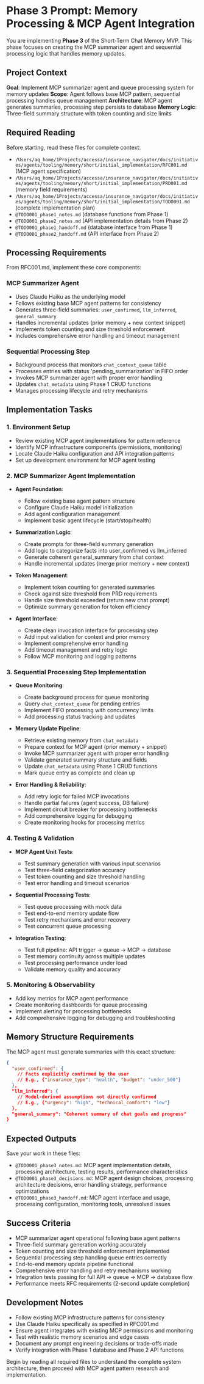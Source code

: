 # Phase 3 Prompt: Memory Processing & MCP Agent Integration

You are implementing **Phase 3** of the Short-Term Chat Memory MVP. This phase focuses on creating the MCP summarizer agent and sequential processing logic that handles memory updates.

## Project Context

**Goal**: Implement MCP summarizer agent and queue processing system for memory updates
**Scope**: Agent follows base MCP pattern, sequential processing handles queue management
**Architecture**: MCP agent generates summaries, processing step persists to database
**Memory Logic**: Three-field summary structure with token counting and size limits

## Required Reading

Before starting, read these files for complete context:
- `/Users/aq_home/1Projects/accessa/insurance_navigator/docs/initiatives/agents/tooling/memory/short/initial_implementation/RFC001.md` (MCP agent specification)
- `/Users/aq_home/1Projects/accessa/insurance_navigator/docs/initiatives/agents/tooling/memory/short/initial_implementation/PRD001.md` (memory field requirements)
- `/Users/aq_home/1Projects/accessa/insurance_navigator/docs/initiatives/agents/tooling/memory/short/initial_implementation/TODO001.md` (complete implementation plan)
- `@TODO001_phase1_notes.md` (database functions from Phase 1)
- `@TODO001_phase2_notes.md` (API implementation details from Phase 2)
- `@TODO001_phase1_handoff.md` (database interface from Phase 1)
- `@TODO001_phase2_handoff.md` (API interface from Phase 2)

## Processing Requirements

From RFC001.md, implement these core components:

### MCP Summarizer Agent
- Uses Claude Haiku as the underlying model
- Follows existing base MCP agent patterns for consistency
- Generates three-field summaries: `user_confirmed`, `llm_inferred`, `general_summary`
- Handles incremental updates (prior memory + new context snippet)
- Implements token counting and size threshold enforcement
- Includes comprehensive error handling and timeout management

### Sequential Processing Step
- Background process that monitors `chat_context_queue` table
- Processes entries with status 'pending_summarization' in FIFO order
- Invokes MCP summarizer agent with proper error handling
- Updates `chat_metadata` using Phase 1 CRUD functions
- Manages processing lifecycle and retry mechanisms

## Implementation Tasks

### 1. Environment Setup
- Review existing MCP agent implementations for pattern reference
- Identify MCP infrastructure components (permissions, monitoring)
- Locate Claude Haiku configuration and API integration patterns
- Set up development environment for MCP agent testing

### 2. MCP Summarizer Agent Implementation
- **Agent Foundation**: 
  - Follow existing base agent pattern structure
  - Configure Claude Haiku model initialization
  - Add agent configuration management
  - Implement basic agent lifecycle (start/stop/health)

- **Summarization Logic**:
  - Create prompts for three-field summary generation
  - Add logic to categorize facts into user_confirmed vs llm_inferred
  - Generate coherent general_summary from chat context
  - Handle incremental updates (merge prior memory + new context)

- **Token Management**:
  - Implement token counting for generated summaries
  - Check against size threshold from PRD requirements
  - Handle size threshold exceeded (return new chat prompt)
  - Optimize summary generation for token efficiency

- **Agent Interface**:
  - Create clean invocation interface for processing step
  - Add input validation for context and prior memory
  - Implement comprehensive error handling
  - Add timeout management and retry logic
  - Follow MCP monitoring and logging patterns

### 3. Sequential Processing Step Implementation
- **Queue Monitoring**:
  - Create background process for queue monitoring
  - Query `chat_context_queue` for pending entries
  - Implement FIFO processing with concurrency limits
  - Add processing status tracking and updates

- **Memory Update Pipeline**:
  - Retrieve existing memory from `chat_metadata`
  - Prepare context for MCP agent (prior memory + snippet)
  - Invoke MCP summarizer agent with proper error handling
  - Validate generated summary structure and fields
  - Update `chat_metadata` using Phase 1 CRUD functions
  - Mark queue entry as complete and clean up

- **Error Handling & Reliability**:
  - Add retry logic for failed MCP invocations
  - Handle partial failures (agent success, DB failure)
  - Implement circuit breaker for processing bottlenecks
  - Add comprehensive logging for debugging
  - Create monitoring hooks for processing metrics

### 4. Testing & Validation
- **MCP Agent Unit Tests**:
  - Test summary generation with various input scenarios
  - Test three-field categorization accuracy
  - Test token counting and size threshold handling
  - Test error handling and timeout scenarios

- **Sequential Processing Tests**:
  - Test queue processing with mock data
  - Test end-to-end memory update flow
  - Test retry mechanisms and error recovery
  - Test concurrent queue processing

- **Integration Testing**:
  - Test full pipeline: API trigger → queue → MCP → database
  - Test memory continuity across multiple updates
  - Test processing performance under load
  - Validate memory quality and accuracy

### 5. Monitoring & Observability
- Add key metrics for MCP agent performance
- Create monitoring dashboards for queue processing
- Implement alerting for processing bottlenecks
- Add comprehensive logging for debugging and troubleshooting

## Memory Structure Requirements

The MCP agent must generate summaries with this exact structure:

```json
{
  "user_confirmed": {
    // Facts explicitly confirmed by the user
    // E.g., {"insurance_type": "health", "budget": "under_500"}
  },
  "llm_inferred": {
    // Model-derived assumptions not directly confirmed
    // E.g., {"urgency": "high", "technical_comfort": "low"}
  },
  "general_summary": "Coherent summary of chat goals and progress"
}
```

## Expected Outputs

Save your work in these files:
- `@TODO001_phase3_notes.md`: MCP agent implementation details, processing architecture, testing results, performance characteristics
- `@TODO001_phase3_decisions.md`: MCP agent design choices, processing architecture decisions, error handling strategy, performance optimizations
- `@TODO001_phase3_handoff.md`: MCP agent interface and usage, processing configuration, monitoring tools, unresolved issues

## Success Criteria

- MCP summarizer agent operational following base agent patterns
- Three-field summary generation working accurately
- Token counting and size threshold enforcement implemented
- Sequential processing step handling queue entries correctly
- End-to-end memory update pipeline functional
- Comprehensive error handling and retry mechanisms working
- Integration tests passing for full API → queue → MCP → database flow
- Performance meets RFC requirements (2-second update completion)

## Development Notes

- Follow existing MCP infrastructure patterns for consistency
- Use Claude Haiku specifically as specified in RFC001.md
- Ensure agent integrates with existing MCP permissions and monitoring
- Test with realistic memory scenarios and edge cases
- Document any prompt engineering decisions or trade-offs made
- Verify integration with Phase 1 database and Phase 2 API functions

Begin by reading all required files to understand the complete system architecture, then proceed with MCP agent pattern research and implementation.